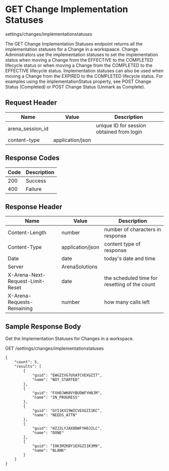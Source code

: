 # GET Change Implementation Statuses


settings/changes/implementationstatuses

The GET Change Implementation Statuses endpoint returns all the implementation statuses for a Change in a workspaace. Change Administrators use the implementation statuses to set the implementation status when moving a Change from the EFFECTIVE to the COMPLETED lifecycle status or when moving a Change from the COMPLETED to the EFFECTIVE lifecycle status. Implementation statuses can also be used when moving a Change from the EXPIRED to the COMPLETED lifecycle status. For examples using the implementationStatus property, see POST Change Status \(Completed\) or POST Change Status \(Unmark as Complete\).

## Request Header

| Name | Value | Description |
|  --- |  --- |  --- | 
| arena_session_id |   | unique ID for session obtained from login |
| content\-type | application/json |   |

## Response Codes

| Code | Description |
|  --- |  --- | 
| 200 | Success |
| 400 | Failure |

## Response Header

| Name | Value | Description |
|  --- |  --- |  --- | 
| Content\-Length | number | number of characters in response |
| Content\-Type | application/json | content type of response |
| Date | date | today's date and time |
| Server | ArenaSolutions |   |
| X\-Arena\-Next\-Request\-Limit\-Reset  | date | the scheduled time for resetting of the count |
| X\-Arena\-Requests\-Remaining  | number | how many calls left |

## Sample Response Body
Get the Implementation Statuses for Changes in a workspace.



GET /settings/changes/implementationstatuses

```
{
    "count": 5,
    "results": [
        {
            "guid": "EWGZIVG7UXATCVEXGZIT",
            "name": "NOT_STARTED"
        },
        {
            "guid": "FXH0JWH8VYBUDWFYH0JM",
            "name": "IN_PROGRESS"
        },
        {
            "guid": "GYI1KXI9WZCVEXGZI1KC",
            "name": "NEEDS_ATTN"
        },
        {
            "guid": "HZJ2LYJAX0DWFYH0J2LC",
            "name": "DONE"
        },
        {
            "guid": "I0K3MZKBY1EXGZI1K3M9",
            "name": "BLANK"
        }
    ]
}
```
